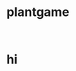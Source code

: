 # plantgame
<html>
<head>
  <style>
    canvas {
      background-color: blue;
    }
  </style>
</head>
<body onload="startGame()">
  <script>
  //var myGamePiece;
  var canvas = document.getElementbyId("canvas");
  var ctx = canvas.getContext("2d");

  function startGame() {  
    myGameArea.start();  
    myGamePiece = new component(30, 30, "red", 10, 120);
  }

  var myGameArea = { 
      canvas: document.creatElement("canvas");  
      start: function() {    
        this.canvas.width = 480;    
        this.canvas.height = 270;    
        this.context = this.canvas.getContext("2d");    
        document.body.insertBefore(this.canvas, document.body.childNodes[0]);  
    }
    clear : function() {
        this.context.clearRect(0, 0, this.canvas.width, this.canvas.height);
        }
  }

  </script>
  <br>
  <h1>
  hi
  </h1>
</body>
</html>
